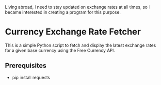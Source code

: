 Living abroad, I need to stay updated on exchange rates at all times, so I became interested in creating a program for this purpose.

# Currency Exchange Rate Fetcher

This is a simple Python script to fetch and display the latest exchange rates for a given base currency using the Free Currency API.

## Prerequisites

- pip install requests
